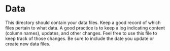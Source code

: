 # Data
This directory should contain your data files. Keep a good record of which files pertain to what data. A good practice is to keep a log indicating content (column names), updates, and other changes. Feel free to use this file to keep track of those changes. Be sure to include the date you update or create new data files.